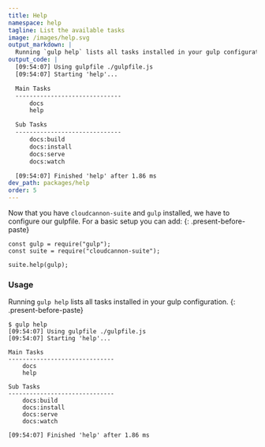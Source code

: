 ```yaml
---
title: Help
namespace: help
tagline: List the available tasks
image: /images/help.svg
output_markdown: |
  Running `gulp help` lists all tasks installed in your gulp configuration.
output_code: |
  [09:54:07] Using gulpfile ./gulpfile.js
  [09:54:07] Starting 'help'...

  Main Tasks
  ------------------------------
      docs
      help

  Sub Tasks
  ------------------------------
      docs:build
      docs:install
      docs:serve
      docs:watch

  [09:54:07] Finished 'help' after 1.86 ms
dev_path: packages/help
order: 5
---
```


Now that you have `cloudcannon-suite` and `gulp` installed, we have to configure our gulpfile. For a basic setup you can add:
{: .present-before-paste}

```
const gulp = require("gulp");
const suite = require("cloudcannon-suite");

suite.help(gulp);
```

### Usage

Running `gulp help` lists all tasks installed in your gulp configuration.
{: .present-before-paste}

```
$ gulp help
[09:54:07] Using gulpfile ./gulpfile.js
[09:54:07] Starting 'help'...

Main Tasks
------------------------------
    docs
    help

Sub Tasks
------------------------------
    docs:build
    docs:install
    docs:serve
    docs:watch

[09:54:07] Finished 'help' after 1.86 ms
```